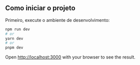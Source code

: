 ## Como iniciar o projeto

Primeiro, execute o ambiente de desenvolvimento:

```bash
npm run dev
# or
yarn dev
# or
pnpm dev
```

Open [http://localhost:3000](http://localhost:3000) with your browser to see the result.
